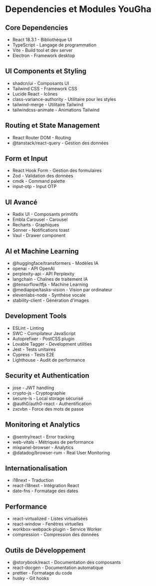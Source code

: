 # Dependencies et Modules YouGha

## Core Dependencies
- React 18.3.1 - Bibliothèque UI
- TypeScript - Langage de programmation
- Vite - Build tool et dev server
- Electron - Framework desktop

## UI Components et Styling
- shadcn/ui - Composants UI
- Tailwind CSS - Framework CSS
- Lucide React - Icônes
- class-variance-authority - Utilitaire pour les styles
- tailwind-merge - Utilitaire Tailwind
- tailwindcss-animate - Animations Tailwind

## Routing et State Management
- React Router DOM - Routing
- @tanstack/react-query - Gestion des données

## Form et Input
- React Hook Form - Gestion des formulaires
- Zod - Validation des données
- cmdk - Command palette
- input-otp - Input OTP

## UI Avancé
- Radix UI - Composants primitifs
- Embla Carousel - Carousel
- Recharts - Graphiques
- Sonner - Notifications toast
- Vaul - Drawer component

## AI et Machine Learning
- @huggingface/transformers - Modèles IA
- openai - API OpenAI
- perplexity-api - API Perplexity
- langchain - Chaînes de traitement IA
- @tensorflow/tfjs - Machine Learning
- @mediapipe/tasks-vision - Vision par ordinateur
- elevenlabs-node - Synthèse vocale
- stability-client - Génération d'images

## Development Tools
- ESLint - Linting
- SWC - Compilateur JavaScript
- Autoprefixer - PostCSS plugin
- Lovable Tagger - Development utilities
- Jest - Tests unitaires
- Cypress - Tests E2E
- Lighthouse - Audit de performance

## Security et Authentication
- jose - JWT handling
- crypto-js - Cryptographie
- secure-ls - Local storage sécurisé
- @auth0/auth0-react - Authentification
- zxcvbn - Force des mots de passe

## Monitoring et Analytics
- @sentry/react - Error tracking
- web-vitals - Métriques de performance
- mixpanel-browser - Analytics
- @datadog/browser-rum - Real User Monitoring

## Internationalisation
- i18next - Traduction
- react-i18next - Intégration React
- date-fns - Formatage des dates

## Performance
- react-virtualized - Listes virtualisées
- react-window - Fenêtres virtuelles
- workbox-webpack-plugin - Service Worker
- compression - Compression des données

## Outils de Développement
- @storybook/react - Documentation des composants
- react-docgen - Documentation automatique
- prettier - Formatage du code
- husky - Git hooks